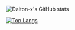 
![Dalton-x's GitHub stats](https://github-readme-stats.vercel.app/api?username=dalton-x&show_icons=true&theme=blue-green)


 [![Top Langs](https://github-readme-stats.vercel.app/api/top-langs/?username=dalton-x&hide=blade&layout=compact&theme=blue-green)](https://github.com/dalton-x/github-readme-stats)
